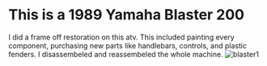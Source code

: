 # This is a 1989 Yamaha Blaster 200

I did a frame off restoration on this atv. This included painting every component, purchasing new parts like handlebars, controls, and plastic fenders. I disassembeled and reassembeled the whole machine. 
![blaster1][def]

[def]: IMG_0526.JPG